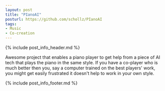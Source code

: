 ```yaml
---
layout: post
title: "PIanoAI"
posturl: https://github.com/schollz/PIanoAI
tags:
- Music
- Co-creation
---
```


{% include post_info_header.md %}

Awesome project that enables a piano player to get help from a piece of AI tech that plays the piano in the same style. If you have a co-player who is much better then you, say a computer trained on the best players' work, you might get easily frustrated it doesn't help to work in your own style.

<!--more-->
{% include post_info_footer.md %}
